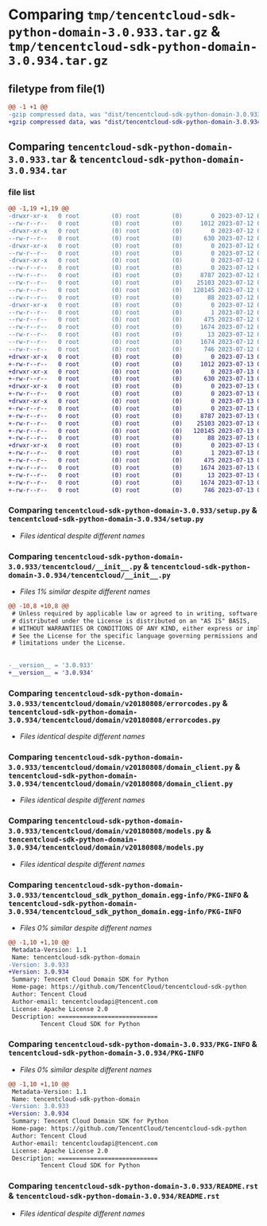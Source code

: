 # Comparing `tmp/tencentcloud-sdk-python-domain-3.0.933.tar.gz` & `tmp/tencentcloud-sdk-python-domain-3.0.934.tar.gz`

## filetype from file(1)

```diff
@@ -1 +1 @@
-gzip compressed data, was "dist/tencentcloud-sdk-python-domain-3.0.933.tar", last modified: Wed Jul 12 00:28:28 2023, max compression
+gzip compressed data, was "dist/tencentcloud-sdk-python-domain-3.0.934.tar", last modified: Thu Jul 13 00:21:00 2023, max compression
```

## Comparing `tencentcloud-sdk-python-domain-3.0.933.tar` & `tencentcloud-sdk-python-domain-3.0.934.tar`

### file list

```diff
@@ -1,19 +1,19 @@
-drwxr-xr-x   0 root         (0) root         (0)        0 2023-07-12 00:28:28.000000 tencentcloud-sdk-python-domain-3.0.933/
--rw-r--r--   0 root         (0) root         (0)     1012 2023-07-12 00:28:28.000000 tencentcloud-sdk-python-domain-3.0.933/setup.py
-drwxr-xr-x   0 root         (0) root         (0)        0 2023-07-12 00:28:28.000000 tencentcloud-sdk-python-domain-3.0.933/tencentcloud/
--rw-r--r--   0 root         (0) root         (0)      630 2023-07-12 00:28:28.000000 tencentcloud-sdk-python-domain-3.0.933/tencentcloud/__init__.py
-drwxr-xr-x   0 root         (0) root         (0)        0 2023-07-12 00:28:28.000000 tencentcloud-sdk-python-domain-3.0.933/tencentcloud/domain/
--rw-r--r--   0 root         (0) root         (0)        0 2023-07-12 00:28:28.000000 tencentcloud-sdk-python-domain-3.0.933/tencentcloud/domain/__init__.py
-drwxr-xr-x   0 root         (0) root         (0)        0 2023-07-12 00:28:28.000000 tencentcloud-sdk-python-domain-3.0.933/tencentcloud/domain/v20180808/
--rw-r--r--   0 root         (0) root         (0)        0 2023-07-12 00:28:28.000000 tencentcloud-sdk-python-domain-3.0.933/tencentcloud/domain/v20180808/__init__.py
--rw-r--r--   0 root         (0) root         (0)     8787 2023-07-12 00:28:28.000000 tencentcloud-sdk-python-domain-3.0.933/tencentcloud/domain/v20180808/errorcodes.py
--rw-r--r--   0 root         (0) root         (0)    25103 2023-07-12 00:28:28.000000 tencentcloud-sdk-python-domain-3.0.933/tencentcloud/domain/v20180808/domain_client.py
--rw-r--r--   0 root         (0) root         (0)   120145 2023-07-12 00:28:28.000000 tencentcloud-sdk-python-domain-3.0.933/tencentcloud/domain/v20180808/models.py
--rw-r--r--   0 root         (0) root         (0)       88 2023-07-12 00:28:28.000000 tencentcloud-sdk-python-domain-3.0.933/setup.cfg
-drwxr-xr-x   0 root         (0) root         (0)        0 2023-07-12 00:28:28.000000 tencentcloud-sdk-python-domain-3.0.933/tencentcloud_sdk_python_domain.egg-info/
--rw-r--r--   0 root         (0) root         (0)        1 2023-07-12 00:28:28.000000 tencentcloud-sdk-python-domain-3.0.933/tencentcloud_sdk_python_domain.egg-info/dependency_links.txt
--rw-r--r--   0 root         (0) root         (0)      475 2023-07-12 00:28:28.000000 tencentcloud-sdk-python-domain-3.0.933/tencentcloud_sdk_python_domain.egg-info/SOURCES.txt
--rw-r--r--   0 root         (0) root         (0)     1674 2023-07-12 00:28:28.000000 tencentcloud-sdk-python-domain-3.0.933/tencentcloud_sdk_python_domain.egg-info/PKG-INFO
--rw-r--r--   0 root         (0) root         (0)       13 2023-07-12 00:28:28.000000 tencentcloud-sdk-python-domain-3.0.933/tencentcloud_sdk_python_domain.egg-info/top_level.txt
--rw-r--r--   0 root         (0) root         (0)     1674 2023-07-12 00:28:28.000000 tencentcloud-sdk-python-domain-3.0.933/PKG-INFO
--rw-r--r--   0 root         (0) root         (0)      746 2023-07-12 00:28:28.000000 tencentcloud-sdk-python-domain-3.0.933/README.rst
+drwxr-xr-x   0 root         (0) root         (0)        0 2023-07-13 00:21:00.000000 tencentcloud-sdk-python-domain-3.0.934/
+-rw-r--r--   0 root         (0) root         (0)     1012 2023-07-13 00:21:00.000000 tencentcloud-sdk-python-domain-3.0.934/setup.py
+drwxr-xr-x   0 root         (0) root         (0)        0 2023-07-13 00:21:00.000000 tencentcloud-sdk-python-domain-3.0.934/tencentcloud/
+-rw-r--r--   0 root         (0) root         (0)      630 2023-07-13 00:21:00.000000 tencentcloud-sdk-python-domain-3.0.934/tencentcloud/__init__.py
+drwxr-xr-x   0 root         (0) root         (0)        0 2023-07-13 00:21:00.000000 tencentcloud-sdk-python-domain-3.0.934/tencentcloud/domain/
+-rw-r--r--   0 root         (0) root         (0)        0 2023-07-13 00:21:00.000000 tencentcloud-sdk-python-domain-3.0.934/tencentcloud/domain/__init__.py
+drwxr-xr-x   0 root         (0) root         (0)        0 2023-07-13 00:21:00.000000 tencentcloud-sdk-python-domain-3.0.934/tencentcloud/domain/v20180808/
+-rw-r--r--   0 root         (0) root         (0)        0 2023-07-13 00:21:00.000000 tencentcloud-sdk-python-domain-3.0.934/tencentcloud/domain/v20180808/__init__.py
+-rw-r--r--   0 root         (0) root         (0)     8787 2023-07-13 00:21:00.000000 tencentcloud-sdk-python-domain-3.0.934/tencentcloud/domain/v20180808/errorcodes.py
+-rw-r--r--   0 root         (0) root         (0)    25103 2023-07-13 00:21:00.000000 tencentcloud-sdk-python-domain-3.0.934/tencentcloud/domain/v20180808/domain_client.py
+-rw-r--r--   0 root         (0) root         (0)   120145 2023-07-13 00:21:00.000000 tencentcloud-sdk-python-domain-3.0.934/tencentcloud/domain/v20180808/models.py
+-rw-r--r--   0 root         (0) root         (0)       88 2023-07-13 00:21:00.000000 tencentcloud-sdk-python-domain-3.0.934/setup.cfg
+drwxr-xr-x   0 root         (0) root         (0)        0 2023-07-13 00:21:00.000000 tencentcloud-sdk-python-domain-3.0.934/tencentcloud_sdk_python_domain.egg-info/
+-rw-r--r--   0 root         (0) root         (0)        1 2023-07-13 00:21:00.000000 tencentcloud-sdk-python-domain-3.0.934/tencentcloud_sdk_python_domain.egg-info/dependency_links.txt
+-rw-r--r--   0 root         (0) root         (0)      475 2023-07-13 00:21:00.000000 tencentcloud-sdk-python-domain-3.0.934/tencentcloud_sdk_python_domain.egg-info/SOURCES.txt
+-rw-r--r--   0 root         (0) root         (0)     1674 2023-07-13 00:21:00.000000 tencentcloud-sdk-python-domain-3.0.934/tencentcloud_sdk_python_domain.egg-info/PKG-INFO
+-rw-r--r--   0 root         (0) root         (0)       13 2023-07-13 00:21:00.000000 tencentcloud-sdk-python-domain-3.0.934/tencentcloud_sdk_python_domain.egg-info/top_level.txt
+-rw-r--r--   0 root         (0) root         (0)     1674 2023-07-13 00:21:00.000000 tencentcloud-sdk-python-domain-3.0.934/PKG-INFO
+-rw-r--r--   0 root         (0) root         (0)      746 2023-07-13 00:21:00.000000 tencentcloud-sdk-python-domain-3.0.934/README.rst
```

### Comparing `tencentcloud-sdk-python-domain-3.0.933/setup.py` & `tencentcloud-sdk-python-domain-3.0.934/setup.py`

 * *Files identical despite different names*

### Comparing `tencentcloud-sdk-python-domain-3.0.933/tencentcloud/__init__.py` & `tencentcloud-sdk-python-domain-3.0.934/tencentcloud/__init__.py`

 * *Files 1% similar despite different names*

```diff
@@ -10,8 +10,8 @@
 # Unless required by applicable law or agreed to in writing, software
 # distributed under the License is distributed on an "AS IS" BASIS,
 # WITHOUT WARRANTIES OR CONDITIONS OF ANY KIND, either express or implied.
 # See the License for the specific language governing permissions and
 # limitations under the License.
 
 
-__version__ = '3.0.933'
+__version__ = '3.0.934'
```

### Comparing `tencentcloud-sdk-python-domain-3.0.933/tencentcloud/domain/v20180808/errorcodes.py` & `tencentcloud-sdk-python-domain-3.0.934/tencentcloud/domain/v20180808/errorcodes.py`

 * *Files identical despite different names*

### Comparing `tencentcloud-sdk-python-domain-3.0.933/tencentcloud/domain/v20180808/domain_client.py` & `tencentcloud-sdk-python-domain-3.0.934/tencentcloud/domain/v20180808/domain_client.py`

 * *Files identical despite different names*

### Comparing `tencentcloud-sdk-python-domain-3.0.933/tencentcloud/domain/v20180808/models.py` & `tencentcloud-sdk-python-domain-3.0.934/tencentcloud/domain/v20180808/models.py`

 * *Files identical despite different names*

### Comparing `tencentcloud-sdk-python-domain-3.0.933/tencentcloud_sdk_python_domain.egg-info/PKG-INFO` & `tencentcloud-sdk-python-domain-3.0.934/tencentcloud_sdk_python_domain.egg-info/PKG-INFO`

 * *Files 0% similar despite different names*

```diff
@@ -1,10 +1,10 @@
 Metadata-Version: 1.1
 Name: tencentcloud-sdk-python-domain
-Version: 3.0.933
+Version: 3.0.934
 Summary: Tencent Cloud Domain SDK for Python
 Home-page: https://github.com/TencentCloud/tencentcloud-sdk-python
 Author: Tencent Cloud
 Author-email: tencentcloudapi@tencent.com
 License: Apache License 2.0
 Description: ============================
         Tencent Cloud SDK for Python
```

### Comparing `tencentcloud-sdk-python-domain-3.0.933/PKG-INFO` & `tencentcloud-sdk-python-domain-3.0.934/PKG-INFO`

 * *Files 0% similar despite different names*

```diff
@@ -1,10 +1,10 @@
 Metadata-Version: 1.1
 Name: tencentcloud-sdk-python-domain
-Version: 3.0.933
+Version: 3.0.934
 Summary: Tencent Cloud Domain SDK for Python
 Home-page: https://github.com/TencentCloud/tencentcloud-sdk-python
 Author: Tencent Cloud
 Author-email: tencentcloudapi@tencent.com
 License: Apache License 2.0
 Description: ============================
         Tencent Cloud SDK for Python
```

### Comparing `tencentcloud-sdk-python-domain-3.0.933/README.rst` & `tencentcloud-sdk-python-domain-3.0.934/README.rst`

 * *Files identical despite different names*

